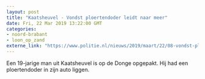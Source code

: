 ```yaml
---
layout: post
title: "Kaatsheuvel - Vondst ploertendoder leidt naar meer"
date: Fri, 22 Mar 2019 13:22:00 GMT
categories: 
- noord-brabant 
- loon_op_zand 
externe_link: "https://www.politie.nl/nieuws/2019/maart/22/08-vondst-ploertendoder-leidt-naar-meer.html"
---
```


Een 19-jarige man uit Kaatsheuvel is op de Donge opgepakt. Hij had een ploertendoder in zijn auto liggen.
